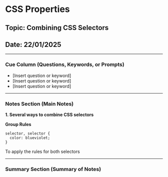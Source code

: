 # CSS Properties

## Topic: Combining CSS Selectors

## Date: 22/01/2025 

---

### Cue Column (Questions, Keywords, or Prompts)

- [Insert question or keyword]
- [Insert question or keyword]
- [Insert question or keyword]

---

### Notes Section (Main Notes)

**1. Several ways to combine CSS selectors**

**Group Rules**
```
selector, selector {
  color: blueviolet;
}

```
To apply the rules for both selectors

---

### Summary Section (Summary of Notes)

